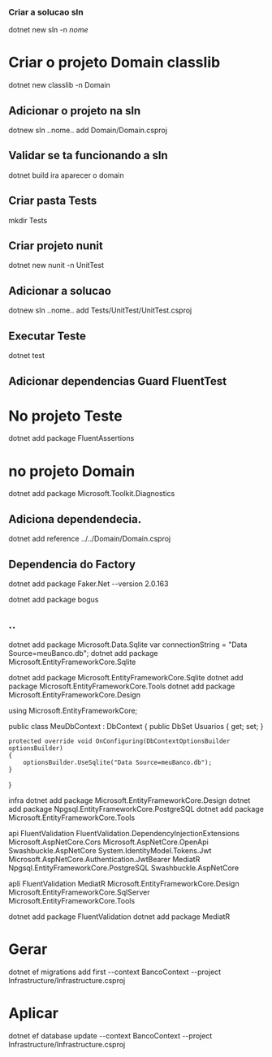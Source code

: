 

### Criar a solucao sln

dotnet new sln -n _nome_

# Criar o projeto Domain classlib

dotnet new classlib -n Domain

## Adicionar o projeto na sln

dotnew sln ..nome.. add Domain/Domain.csproj

## Validar se ta funcionando a sln
dotnet build
ira aparecer o domain

## Criar pasta Tests
mkdir Tests

## Criar projeto nunit

dotnet new nunit -n UnitTest

## Adicionar a solucao

dotnew sln ..nome.. add Tests/UnitTest/UnitTest.csproj

## Executar Teste

dotnet test

## Adicionar dependencias Guard FluentTest
# No projeto Teste
dotnet add package FluentAssertions

# no projeto Domain
dotnet add package Microsoft.Toolkit.Diagnostics

## Adiciona dependendecia.

dotnet add reference ../../Domain/Domain.csproj 

## Dependencia do Factory 
dotnet add package Faker.Net --version 2.0.163

dotnet add package bogus




## ..



dotnet add package Microsoft.Data.Sqlite
        var connectionString = "Data Source=meuBanco.db";
dotnet add package Microsoft.EntityFrameworkCore.Sqlite

dotnet add package Microsoft.EntityFrameworkCore.Sqlite
dotnet add package Microsoft.EntityFrameworkCore.Tools
dotnet add package Microsoft.EntityFrameworkCore.Design

using Microsoft.EntityFrameworkCore;

public class MeuDbContext : DbContext
{
    public DbSet<Usuario> Usuarios { get; set; }

    protected override void OnConfiguring(DbContextOptionsBuilder optionsBuilder)
    {
        optionsBuilder.UseSqlite("Data Source=meuBanco.db");
    }
}


infra
dotnet add package Microsoft.EntityFrameworkCore.Design
dotnet add package Npgsql.EntityFrameworkCore.PostgreSQL
dotnet add package Microsoft.EntityFrameworkCore.Tools

api
FluentValidation
FluentValidation.DependencyInjectionExtensions
Microsoft.AspNetCore.Cors
Microsoft.AspNetCore.OpenApi
Swashbuckle.AspNetCore
System.IdentityModel.Tokens.Jwt
Microsoft.AspNetCore.Authentication.JwtBearer
MediatR
Npgsql.EntityFrameworkCore.PostgreSQL
Swashbuckle.AspNetCore

apli
FluentValidation
MediatR
Microsoft.EntityFrameworkCore.Design
Microsoft.EntityFrameworkCore.SqlServer
Microsoft.EntityFrameworkCore.Tools



dotnet add package FluentValidation
dotnet add package MediatR

# Gerar

dotnet ef migrations add first --context BancoContext --project Infrastructure/Infrastructure.csproj 

# Aplicar

dotnet ef database update --context BancoContext --project Infrastructure/Infrastructure.csproj 

